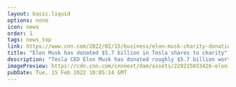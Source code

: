 ```yaml
---
layout: basic.liquid
options: none
icon: news
order: 1
tags: news_top
link: https://www.cnn.com/2022/02/15/business/elon-musk-charity-donation/index.html
title: "Elon Musk has donated $5.7 billion in Tesla shares to charity"
description: "Tesla CEO Elon Musk has donated roughly $5.7 billion worth of the electric carmaker's shares to charity."
imagePreview: https://cdn.cnn.com/cnnnext/dam/assets/220215033426-elon-musk-02102022-video-synd-2.jpg
pubDate: Tue, 15 Feb 2022 10:05:14 GMT
---
```

